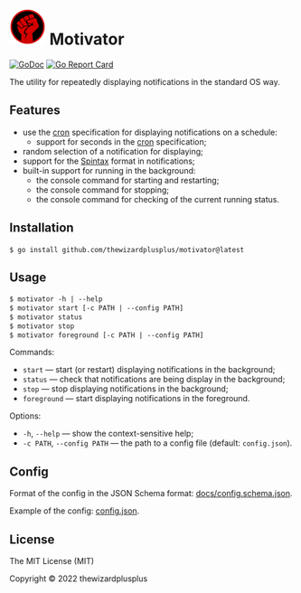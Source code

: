 # ![](docs/logo/logo.png) Motivator

[![GoDoc](https://godoc.org/github.com/thewizardplusplus/motivator?status.svg)](https://godoc.org/github.com/thewizardplusplus/motivator)
[![Go Report Card](https://goreportcard.com/badge/github.com/thewizardplusplus/motivator)](https://goreportcard.com/report/github.com/thewizardplusplus/motivator)

The utility for repeatedly displaying notifications in the standard OS way.

## Features

- use the [cron](https://en.wikipedia.org/wiki/Cron) specification for displaying notifications on a schedule:
  - support for seconds in the [cron](https://en.wikipedia.org/wiki/Cron) specification;
- random selection of a notification for displaying;
- support for the [Spintax](https://postmaker.io/blog/spintax-guide/) format in notifications;
- built-in support for running in the background:
  - the console command for starting and restarting;
  - the console command for stopping;
  - the console command for checking of the current running status.

## Installation

```
$ go install github.com/thewizardplusplus/motivator@latest
```

## Usage

```
$ motivator -h | --help
$ motivator start [-c PATH | --config PATH]
$ motivator status
$ motivator stop
$ motivator foreground [-c PATH | --config PATH]
```

Commands:

- `start` &mdash; start (or restart) displaying notifications in the background;
- `status` &mdash; check that notifications are being display in the background;
- `stop` &mdash; stop displaying notifications in the background;
- `foreground` &mdash; start displaying notifications in the foreground.

Options:

- `-h`, `--help` &mdash; show the context-sensitive help;
- `-c PATH`, `--config PATH` &mdash; the path to a config file (default: `config.json`).

## Config

Format of the config in the JSON Schema format: [docs/config.schema.json](docs/config.schema.json).

Example of the config: [config.json](config.json).

## License

The MIT License (MIT)

Copyright &copy; 2022 thewizardplusplus
